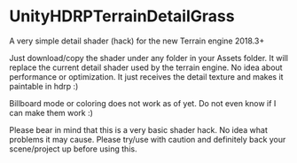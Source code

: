 # UnityHDRPTerrainDetailGrass
A very simple detail shader (hack) for the new Terrain engine 2018.3+

Just download/copy the shader under any folder in your Assets folder. It will replace the current detail shader used by the terrain engine. No idea about performance or optimization. It just receives the detail texture and makes it paintable in hdrp :)

Billboard mode or coloring does not work as of yet. Do not even know if I can make them work :)

Please bear in mind that this is a very basic shader hack. No idea what problems it may cause. Please try/use with caution and definitely back your scene/project up before using this.
